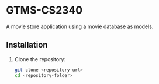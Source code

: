 # GTMS-CS2340

A movie store application using a movie database as models.

## Installation

1. Clone the repository:
   ```sh
   git clone <repository-url>
   cd <repository-folder>
   

  
